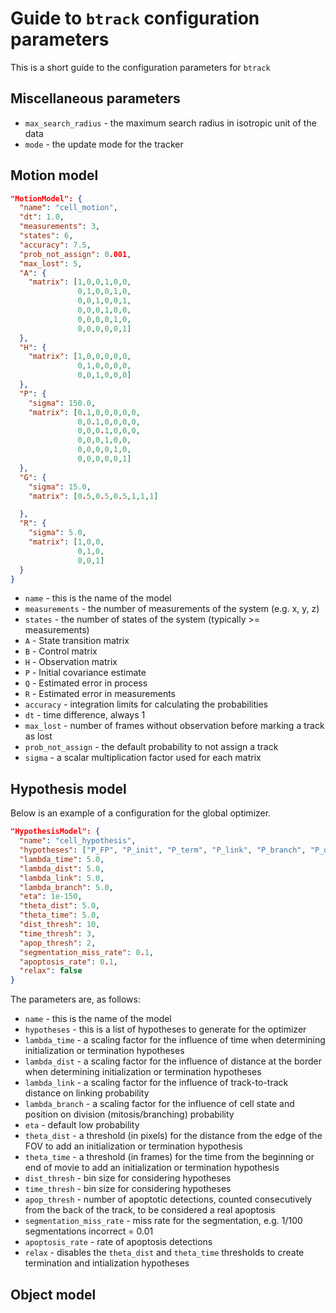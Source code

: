 # Guide to `btrack` configuration parameters

This is a short guide to the configuration parameters for `btrack`

## Miscellaneous parameters
+ `max_search_radius` - the maximum search radius in isotropic unit of the data
+ `mode` - the update mode for the tracker


## Motion model
```json
"MotionModel": {
  "name": "cell_motion",
  "dt": 1.0,
  "measurements": 3,
  "states": 6,
  "accuracy": 7.5,
  "prob_not_assign": 0.001,
  "max_lost": 5,
  "A": {
    "matrix": [1,0,0,1,0,0,
               0,1,0,0,1,0,
               0,0,1,0,0,1,
               0,0,0,1,0,0,
               0,0,0,0,1,0,
               0,0,0,0,0,1]
  },
  "H": {
    "matrix": [1,0,0,0,0,0,
               0,1,0,0,0,0,
               0,0,1,0,0,0]
  },
  "P": {
    "sigma": 150.0,
    "matrix": [0.1,0,0,0,0,0,
               0,0.1,0,0,0,0,
               0,0,0.1,0,0,0,
               0,0,0,1,0,0,
               0,0,0,0,1,0,
               0,0,0,0,0,1]
  },
  "G": {
    "sigma": 15.0,
    "matrix": [0.5,0.5,0.5,1,1,1]

  },
  "R": {
    "sigma": 5.0,
    "matrix": [1,0,0,
               0,1,0,
               0,0,1]
  }
}
```
+ `name` - this is the name of the model
+ `measurements` - the number of measurements of the system (e.g. x, y, z)
+ `states` - the number of states of the system (typically >= measurements)
+ `A` - State transition matrix
+ `B` - Control matrix
+ `H` - Observation matrix
+ `P` - Initial covariance estimate
+ `Q` - Estimated error in process
+ `R` - Estimated error in measurements
+ `accuracy` - integration limits for calculating the probabilities
+ `dt` - time difference, always 1
+ `max_lost` - number of frames without observation before marking a track as lost
+ `prob_not_assign` - the default probability to not assign a track
+ `sigma` - a scalar multiplication factor used for each matrix

## Hypothesis model

Below is an example of a configuration for the global optimizer.

```json
"HypothesisModel": {
  "name": "cell_hypothesis",
  "hypotheses": ["P_FP", "P_init", "P_term", "P_link", "P_branch", "P_dead"],
  "lambda_time": 5.0,
  "lambda_dist": 5.0,
  "lambda_link": 5.0,
  "lambda_branch": 5.0,
  "eta": 1e-150,
  "theta_dist": 5.0,
  "theta_time": 5.0,
  "dist_thresh": 10,
  "time_thresh": 3,
  "apop_thresh": 2,
  "segmentation_miss_rate": 0.1,
  "apoptosis_rate": 0.1,
  "relax": false
}
```

The parameters are, as follows:
* `name` - this is the name of the model
* `hypotheses` - this is a list of hypotheses to generate for the optimizer
* `lambda_time` - a scaling factor for the influence of time when determining initialization or termination hypotheses
* `lambda_dist` - a scaling factor for the influence of distance at the border when determining initialization or termination hypotheses
* `lambda_link` - a scaling factor for the influence of track-to-track distance on linking probability
* `lambda_branch` - a scaling factor for the influence of cell state and position on division (mitosis/branching) probability
* `eta` - default low probability
* `theta_dist` - a threshold (in pixels) for the distance from the edge of the FOV to add an initialization or termination hypothesis
* `theta_time` - a threshold (in frames) for the time from the beginning or end of movie to add an initialization or termination hypothesis
* `dist_thresh` - bin size for considering hypotheses
* `time_thresh` - bin size for considering hypotheses
* `apop_thresh` - number of apoptotic detections, counted consecutively from the back of the track, to be considered a real apoptosis
* `segmentation_miss_rate` - miss rate for the segmentation, e.g. 1/100 segmentations incorrect = 0.01
* `apoptosis_rate` - rate of apoptosis detections
* `relax` - disables the `theta_dist` and `theta_time` thresholds to create termination and intialization hypotheses

## Object model
